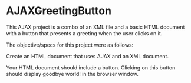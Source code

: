 # AJAXGreetingButton
This AJAX project is a combo of an XML file and a basic HTML document with a button that presents a greeting when the user clicks on it.

The objective/specs for this project were as follows:

Create an HTML document that uses AJAX and an XML document.

Your HTML document should include a button. Clicking on this button should display goodbye world! in the browser window. 

